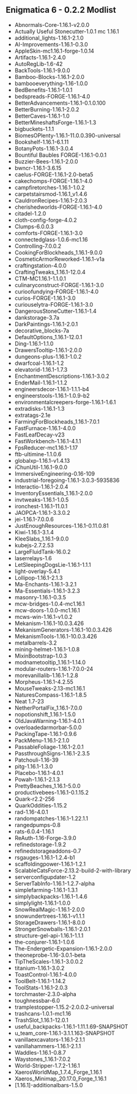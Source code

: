 ## Enigmatica 6 - 0.2.2 Modlist
- Abnormals-Core-1.16.1-v2.0.0
- Actually Useful Stonecutter-1.0.1 mc 1.16.1
- additional_lights-1.16.1-2.1.0
- AI-Improvements-1.16.1-0.3.0
- AppleSkin-mc1.16.1-forge-1.0.14
- Artifacts-1.16.1-2.4.0
- AutoRegLib-1.6-42
- BackTools-1.16.1-9.0.0
- Bamboo-Blocks-1.16.1-2.0.0
- bambooeverything-1.16-1.0.0
- BedBenefits-1.16.1-1.0.1
- bedspreads-FORGE-1.16.1-4.0
- BetterAdvancements-1.16.1-0.1.0.100
- BetterBurning-1.16.1-2.0.2
- BetterCaves-1.16.1-1.0
- BetterMineshaftsForge-1.16.1-1.3
- bigbuckets-1.1.1
- BiomesOPlenty-1.16.1-11.0.0.390-universal
- Bookshelf-1.16.1-6.1.11
- BotanyPots-1.16.1-3.0.4
- Bountiful Baubles FORGE-1.16.1-0.0.1
- Buzzier-Bees-1.16.1-2.0.0
- bwncr-1.16.1-3.6.15
- caelus-FORGE-1.16.1-2.0-beta5
- cakechomps-FORGE-1.16.1-4.0
- campfiretorches-1.16.1-1.0.2
- carpetstairsmod-1.16.1_v1.4.6
- CauldronRecipes-1.16.1-2.0.3
- cherishedworlds-FORGE-1.16.1-4.0
- citadel-1.2.0
- cloth-config-forge-4.0.2
- Clumps-6.0.0.3
- comforts-FORGE-1.16.1-3.0
- connectedglass-1.0.6-mc1.16
- Controlling-7.0.0.2
- CookingForBlockheads_1.16.1-9.0.0
- CosmeticArmorReworked-1.16.1-v1a
- craftingstation-4.0.0
- CraftingTweaks_1.16.1-12.0.4
- CTM-MC1.16.1-1.1.0.1
- culinaryconstruct-FORGE-1.16.1-3.0
- curioofundying-FORGE-1.16.1-4.0
- curios-FORGE-1.16.1-3.0
- curiouselytra-FORGE-1.16.1-3.0
- DangerousStoneCutter-1.16.1-1.4
- dankstorage-3.7a
- DarkPaintings-1.16.1-2.0.1
- decorative_blocks-7a
- DefaultOptions_1.16.1-12.0.1
- Ding-1.16.1-1.1.0
- DrawersTooltip-1.16.1-2.0.0
- dungeons-plus-1.16.1-1.0.2
- dwarfcoal-1.16.1-1.2
- elevatorid-1.16.1-1.7.3
- EnchantmentDescriptions-1.16.1-3.0.2
- EnderMail-1.16.1-1.1.2
- engineersdecor-1.16.1-1.1.1-b4
- engineerstools-1.16.1-1.0.9-b2
- environmentalcreepers-forge-1.16.1-1.6.1
- extradisks-1.16.1-1.3
- extratags-2.1e
- FarmingForBlockheads_1.16.1-7.0.1
- FastFurnace-1.16.1-4.0.0
- FastLeafDecay-v23
- FastWorkbench-1.16.1-4.1.1
- FpsReducer-mc1.16.1-1.17
- ftb-ultimine-1.1.0.6
- globalxp-1.16.1-v1.4.13
- iChunUtil-1.16.1-9.0.0
- ImmersiveEngineering-0.16-109
- industrial-foregoing-1.16.1-3.0.3-5935836
- Interactio-1.16.1-2.0.4
- InventoryEssentials_1.16.1-2.0.0
- invtweaks-1.16.1-1.0.5
- ironchest-1.16.1-11.0.1
- JAOPCA-1.16.1-3.3.0.2
- jei-1.16.1-7.0.0.6
- JustEnoughResources-1.16.1-0.11.0.81
- Kiwi-1.16.1-3.1.4
- KleeSlabs_1.16.1-9.0.0
- kubejs-2.7.2.53
- LargeFluidTank-16.0.2
- laserrelays-1.6
- LetSleepingDogsLie-1.16.1-1.1.1
- light-overlay-5.4.1
- Lollipop-1.16.1-2.1.3
- Ma-Enchants-1.16.1-3.2.1
- Ma-Essentials-1.16.1-3.2.3
- masonry-1.16.1-0.3.5
- mcw-bridges-1.0.4-mc1.16.1
- mcw-doors-1.0.0-mc1.16.1
- mcws-win-1.16.1-v1.0.2
- Mekanism-1.16.1-10.0.3.426
- MekanismGenerators-1.16.1-10.0.3.426
- MekanismTools-1.16.1-10.0.3.426
- metalbarrels-3.2
- mining-helmet-1.16.1-1.0.8
- MixinBootstrap-1.0.3
- modnametooltip_1.16.1-1.14.0
- modular-routers-1.16.1-7.0.0-24
- morevanillalib-1.16.1-1.2.8
- Morpheus-1.16.1-4.2.55
- MouseTweaks-2.13-mc1.16.1
- NaturesCompass-1.16.1-1.8.5
- Neat 1.7-23
- NetherPortalFix_1.16.1-7.0.0
- nopotionshift_1.16.1-1.5.0
- OldJavaWarning-1.16.1-4.0.1
- overloadedarmorbar-5.0.0
- PackingTape-1.16.1-0.9.6
- PackMenu-1.16.1-2.1.0
- PassableFoliage-1.16.1-2.0.1
- PassthroughSigns-1.16.1-2.3.5
- Patchouli-1.16-39
- pitg-1.16.1-1.3.0
- Placebo-1.16.1-4.0.1
- Powah-1.16.1-2.1.3
- PrettyBeaches_1.16.1-5.0.0
- productivebees-1.16.1-0.1.15.2
- Quark-r2.2-256
- QuarkOddities-1.15.2
- rad-1.16-4.0.1
- randompatches-1.16.1-1.22.1.1
- rangedpumps-0.8
- rats-6.0.4-1.16.1
- ReAuth-1.16-Forge-3.9.0
- refinedstorage-1.9.2
- refinedstorageaddons-0.7
- rsgauges-1.16.1-1.2.4-b1
- scaffoldingpower-1.16.1-1.2.1
- ScalableCatsForce-2.13.2-build-2-with-library
- serverconfigupdater-1.2
- ServerTabInfo-1.16.1-1.2.7-alpha
- simplefarming-1.16.1-1.3.1
- simplybackpacks-1.16.1-1.4.6
- simplylight-1.16.1-1.0.0
- SnowRealMagic-1.16.1-2.0.0
- snowundertrees-1.16.1-v1.1.1
- StorageDrawers-1.16.1-8.0.0
- StrongerSnowballs-1.16.1-2.0.1
- structure-gel-api-1.16.1-1.1.1
- the-conjurer-1.16.1-1.0.6
- The-Endergetic-Expansion-1.16.1-2.0.0
- theoneprobe-1.16-3.0.1-beta
- TipTheScales-1.16.1-3.0.0.2
- titanium-1.16.1-3.0.2
- ToastControl-1.16.1-4.0.0
- ToolBelt-1.16.1-1.14.2
- ToolStats-1.16.1-2.0.3
- torchmaster-2.3.0-alpha
- toughnessbar-6.0
- tramplestopper-1.15.2-2.0.0.2-universal
- trashcans-1.0.1-mc1.16
- TrashSlot_1.16.1-12.0.1
- useful_backpacks-1.16.1-1.11.1.69-SNAPSHOT
- u_team_core-1.16.1-3.1.1.163-SNAPSHOT
- vanillaexcavators-1.16.1-2.1.1
- vanillahammers-1.16.1-2.1.1
- Waddles-1.16.1-0.8.7
- Waystones_1.16.1-7.0.2
- World-Stripper-1.7.2-1.16.1
- XaerosWorldMap_1.7.4_Forge_1.16.1
- Xaeros_Minimap_20.17.0_Forge_1.16.1
- [1.16.1]-additionalbars-1.5.0
